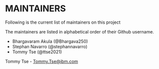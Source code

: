 # MAINTAINERS

Following is the current list of maintainers on this project

The maintainers are listed in alphabetical order of their Github username.

* Bhargavaram Akula (@Bhargava250)
* Stephan Navarro   (@stephannavarro)
* Tommy Tse         (@ttse2021)


Tommy Tse - Tommy.Tse@ibm.com
